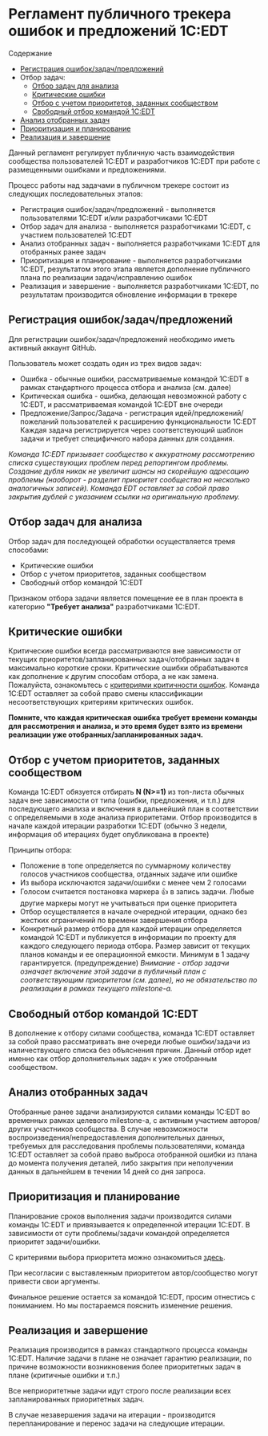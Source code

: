 # Регламент публичного трекера ошибок и предложений 1С:EDT

Содержание
- [Регистрация ошибок/задач/предложений](#регистрация-ошибокзадачпредложений)
- Отбор задач:
  - [Отбор задач для анализа](#отбор-задач-для-анализа)
  - [Критические ошибки](#критические-ошибки)
  - [Отбор с учетом приоритетов, заданных сообществом](#отбор-с-учетом-приоритетов-заданных-сообществом)
  - [Свободный отбор командой 1C:EDT](#свободный-отбор-командой-1cedt)
- [Анализ отобранных задач](#анализ-отобранных-задач)
- [Приоритизация и планирование](#приоритизация-и-планирование)
- [Реализация и завершение](#реализация-и-завершение)


Данный регламент регулирует публичную часть взаимодействия сообщества пользователей 1C:EDT и разработчиков 1C:EDT при работе с размещенными ошибками и предложениями.

Процесс работы над задачами в публичном трекере состоит из следующих последовательных этапов:
- Регистрация ошибок/задач/предложений - выполняется пользователями 1C:EDT и/или разработчиками 1C:EDT
- Отбор задач для анализа - выполняется разработчиками 1C:EDT, с участием пользователей 1C:EDT
- Анализ отобранных задач - выполняется разработчиками 1C:EDT для отобранных ранее задач
- Приоритизация и планирование - выполняется разработчиками 1C:EDT, результатом этого этапа является дополнение публичного плана по реализации задач/исправлению ошибок
- Реализация и завершение - выполняется разработчиками 1C:EDT, по результатам производится обновление информации в трекере

## Регистрация ошибок/задач/предложений

Для регистрации ошибок/задач/предложений необходимо иметь активный аккаунт GitHub.

Пользователь может создать один из трех видов задач:
- Ошибка - обычные ошибки, рассматриваемые командой 1C:EDT в рамках стандартного процесса отбора и анализа (см. далее)
- Критическая ошибка - ошибка, делающая невозможной работу с 1C:EDT, и рассматриваемая командой 1C:EDT вне очереди
- Предложение/Запрос/Задача - регистрация идей/предложений/пожеланий пользователей к расширению функциональности 1C:EDT
Каждая задача регистрируется через соответствующий шаблон задачи и требует специфичного набора данных для создания.

*Команда 1C:EDT призывает сообщество к аккуратному рассмотрению списка существующих проблем перед репортингом проблемы. Создание дубля никак не увеличит шансы на скорейшую адресацию проблемы (наоборот - разделит приоритет сообщества на несколько аналогичных записей). Команда EDT оставляет за собой право закрытия дублей с указанием ссылки на оригинальную проблему.*

## Отбор задач для анализа

Отбор задач для последующей обработки осуществляется тремя способами:
- Критические ошибки
- Отбор с учетом приоритетов, заданных сообществом
- Свободный отбор командой 1C:EDT

Признаком отбора задачи является помещение ее в план проекта в категорию **"Требует анализа"** разработчиками 1C:EDT. 

## Критические ошибки

Критические ошибки всегда рассматриваются вне зависимости от текущих приоритетов/запланированных задач/отобранных задач в максимально короткие сроки. Критические ошибки обрабатываются как дополнение к другим способам отбора, а не как замена.
Пожалуйста, ознакомьтесь с [критериями критичности ошибок](TASK_CLASSIFICATION.md). Команда 1C:EDT оставляет за собой право смены классификации несоответствующих критериям критических ошибок.

**Помните, что каждая критическая ошибка требует времени команды для рассмотрения и анализа, и это время будет взято из времени реализации уже отобранных/запланированных задач.**

## Отбор с учетом приоритетов, заданных сообществом

Команда 1C:EDT обязуется отбирать **N (N>=1)** из топ-листа обычных задач вне зависимости от типа (ошибки, предложения, и т.п.) для последующего анализа и включения в дальнейший план в соответствии с определяемыми в ходе анализа приоритетами. Отбор производится в начале каждой итерации разработки 1C:EDT (обычно 3 недели, информация об итерациях будет опубликована в проекте)

Принципы отбора:
- Положение в топе определяется по суммарному количеству голосов участников сообщества, отданных задаче или ошибке
- Из выбора исключаются задачи/ошибки с менее чем 2 голосами
- Голосом считается постановка маркера :+1: в запись задачи. Любые другие маркеры могут не учитываться при оценке приоритета
- Отбор осуществляется в начале очередной итерации, однако без жестких ограничений по времени завершения отбора
- Конкретный размер отбора для каждой итерации определяется командой 1C:EDT и публикуется в информации по проекту для каждого следующего периода отбора. Размер зависит от текущих планов команды и ее операционной емкости. Минимум в 1 задачу гарантируется.
(предупреждение) *Внимание - отбор задачи означает включение этой задачи в публичный план с соответствующим приоритетом (см. далее), но не обязательство по реализации в рамках текущего milestone-а.*

## Свободный отбор командой 1C:EDT

В дополнение к отбору силами сообщества, команда 1C:EDT оставляет за собой право рассматривать вне очереди любые ошибки/задачи из наличествующего списка без объяснения причин. Данный отбор идет именно как отбор дополнительных задач к уже отобранным сообществом. 

## Анализ отобранных задач

Отобранные ранее задачи анализируются силами команды 1C:EDT во временных рамках целевого milestone-а, с активным участием авторов/других участников сообщества. В случае невозможности воспроизведения/непредоставления дополнительных данных, требуемых для расследования проблемы пользователями, команда 1C:EDT оставляет за собой право выброса отобранной ошибки из плана до момента получения деталей, либо закрытия при неполучении данных в дальнейшем в течении 14 дней со дня запроса.

## Приоритизация и планирование

Планирование сроков выполнения задачи производится силами команды 1C:EDT и привязывается к определенной итерации 1C:EDT. В зависимости от сути проблемы/задачи командой определяется приоритет задачи/ошибки.

С критериями выбора приоритета можно ознакомиться [здесь](TASK_CLASSIFICATION.md).

При несогласии с выставленным приоритетом автор/сообщество могут привести свои аргументы. 

Финальное решение остается за командой 1C:EDT, просим отнестись с пониманием. Но мы постараемся пояснить изменение решения.

## Реализация и завершение

Реализация производится в рамках стандартного процесса команды 1C:EDT. Наличие задачи в плане не означает гарантию реализации, по причине возможности возникновения более приоритетных задач в плане (критичные ошибки и т.п.)

Все неприоритетные задачи идут строго после реализации всех запланированных приоритетных задач.

В случае незавершения задачи на итерации - производится перепланирование и перенос задачи на следующие итерации. 
